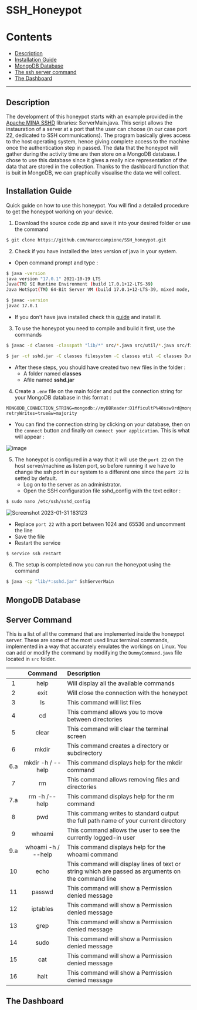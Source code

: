 # SSH_Honeypot

# Contents
 
- [Description](#description) 
- [Installation Guide](#Installation-Guide)
- [MongoDB Database](#MongoDB-Database) 
- [The ssh server command](#server-command)
- [The Dashboard](#the-dashboard)

--- 

## Description
The development of this honeypot starts with an example provided in the [Apache MINA SSHD](https://github.com/apache/mina-sshdApaMINA) libraries: ServerMain.java. This script allows the instauration of a server at a port that the user can choose (in our case port 22, dedicated to SSH communications). The program basically gives access to the host operating system, hence giving complete access to the machine once the authentication step in passed. 
The data that the honeypot will gather during the activity time are then store on a MongoDB database. I chose to use this database since it gives a really nice representation of the data that are stored in the collection. Thanks to the dashboard function that is buit in MongoDB, we can graphically visualise the data we will collect.

## Installation Guide

Quick guide on how to use this honeypot.  You will find a detailed procedure to get the honeypot working on your device.

1. Download the source code zip and save it into your desired folder or use the command 
```bash 
$ git clone https://github.com/marcocampione/SSH_honeypot.git 
```

2. Check if you have installed the lates version of java in your system.
- Open command prompt and type : 
```bash
$ java -version
java version "17.0.1" 2021-10-19 LTS
Java(TM) SE Runtime Environment (build 17.0.1+12-LTS-39)
Java HotSpot(TM) 64-Bit Server VM (build 17.0.1+12-LTS-39, mixed mode, sharing)

$ javac -version
javac 17.0.1
```
- If you don't have java installed check this [guide](https://docs.oracle.com/en/java/javase/19/install/overview-jdk-installation.html#GUID-8677A77F-231A-40F7-98B9-1FD0B48C346A) and install it. 

3. To use the honeypot you need to compile and build it first, use the commands
```bash 
$ javac -d classes -classpath "lib/*" src/*.java src/util/*.java src/filesystem/*.java
```

```bash
$ jar -cf sshd.jar -C classes filesystem -C classes util -C classes DummyCommand.class -C classes SshServerMain.class
```

- After these steps, you should have created two new files in the folder :
	- A folder named **classes**
	- Afile named **sshd.jar**

4. Create a `.env` file on the main folder and put the connection string for your MongoDB database in this format :
```
MONGODB_CONNECTION_STRING=mongodb://myDBReader:D1fficultP%40ssw0rd@mongodb0.example.com/?retryWrites=true&w=majority
```
- You can find the connection string by clicking on your database, then on the `connect` button and finally on `connect your application`. This is what will appear : 

![image](https://user-images.githubusercontent.com/38539173/215849120-a6c65376-c47f-41b8-b1e8-629aeb20583d.png)

5. The honeypot is configured in a way that it will use the `port 22` on the host server/machine as listen port, so before running it we have to change the ssh port in our system to a different one since the `port 22` is setted by default. 
	-  Log on to the server as an administrator.
	-  Open the SSH configuration file sshd_config with the text editor :
```bash 
$ sudo nano /etc/ssh/sshd_config
```

![Screenshot 2023-01-31 183123](https://user-images.githubusercontent.com/38539173/215848779-206d4feb-3c7a-4de2-b364-f45f3dcd1b96.png)

- Replace `port 22` with a port between 1024 and 65536 and uncomment the line
- Save the file
- Restart the service
```bash 
$ service ssh restart
```

6. The setup is completed now you can run the honeypot using the command
```bash 
$ java -cp "lib/*:sshd.jar" SshServerMain
```




## MongoDB Database


## Server Command

This is a list of all the command that are implemented inside the honeypot server. These are some of the most used linux terminal commands, implemented in a way that accurately emulates the workings on Linux. You can add or modify the command by modifying the `DummyCommand.java` file located in `src` folder. 

|     |      Command       | Description                                                                                         |
|:---:|:------------------:|:--------------------------------------------------------------------------------------------------- |
|  1  |        help        | Will display all the available commands                                                             |
|  2  |        exit        | Will close the connection with the honeypot                                                         |
|  3  |         ls         | This command will list files                                                                        |
|  4  |         cd         | This command allows you to move between directories                                                 |
|  5  |       clear        | This command will clear the terminal screen                                                         |
|  6  |       mkdir        | This command creates a directory or subdirectory                                                    |
| 6.a | mkdir -h / --help  | This command displays help for the mkdir command                                                    |
|  7  |         rm         | This command allows removing files and directories                                                  |
| 7.a |   rm -h /--help    | This command displays help for the rm command                                                       |
|  8  |        pwd         | This commang writes to standard output the full path name of your current directory                 |
|  9  |       whoami       | This command allows the user to see the currently logged-in user                                    |
| 9.a | whoami -h / --help | This command displays help for the whoami command                                                   |
| 10  |        echo        | This command will display lines of text or string which are passed as arguments on the command line |
| 11  |       passwd       | This command will show a Permission denied message                                                  |
| 12  |      iptables      | This command will show a Permission denied message                                                  |
| 13  |        grep        | This command will show a Permission denied message                                                  |
| 14  |        sudo        | This command will show a Permission denied message                                                  |
| 15  |        cat         | This command will show a Permission denied message                                                  |
| 16  |        halt        | This command will show a Permission denied message                                                  |


## The Dashboard

